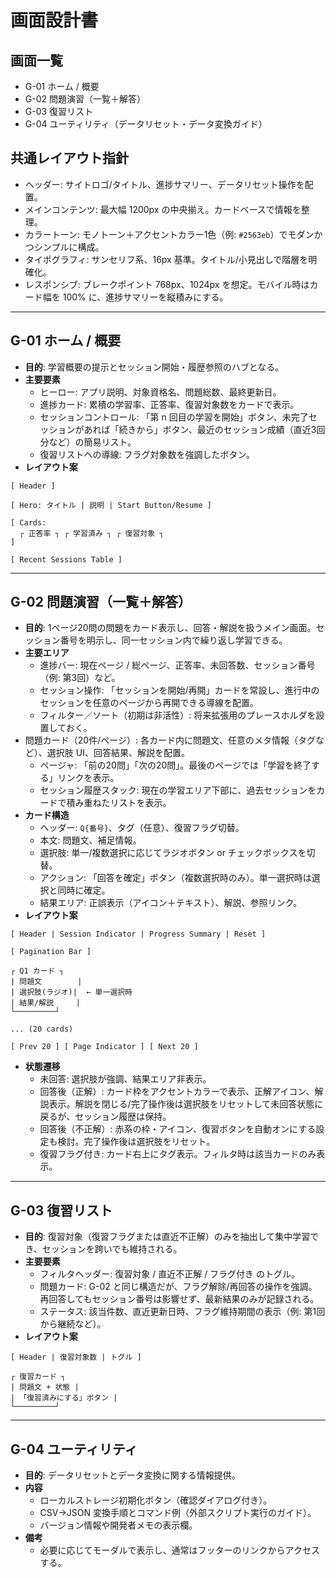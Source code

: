 # 画面設計書

## 画面一覧
- G-01 ホーム / 概要
- G-02 問題演習（一覧＋解答）
- G-03 復習リスト
- G-04 ユーティリティ（データリセット・データ変換ガイド）

## 共通レイアウト指針
- ヘッダー: サイトロゴ/タイトル、進捗サマリー、データリセット操作を配置。
- メインコンテンツ: 最大幅 1200px の中央揃え。カードベースで情報を整理。
- カラートーン: モノトーン＋アクセントカラー1色（例: `#2563eb`）でモダンかつシンプルに構成。
- タイポグラフィ: サンセリフ系、16px 基準。タイトル/小見出しで階層を明確化。
- レスポンシブ: ブレークポイント 768px、1024px を想定。モバイル時はカード幅を 100% に、進捗サマリーを縦積みにする。

---

## G-01 ホーム / 概要
- **目的**: 学習概要の提示とセッション開始・履歴参照のハブとなる。
- **主要要素**
  - ヒーロー: アプリ説明、対象資格名、問題総数、最終更新日。
  - 進捗カード: 累積の学習率、正答率、復習対象数をカードで表示。
  - セッションコントロール: 「第 n 回目の学習を開始」ボタン、未完了セッションがあれば「続きから」ボタン、最近のセッション成績（直近3回分など）の簡易リスト。
  - 復習リストへの導線: フラグ対象数を強調したボタン。
- **レイアウト案**
```
[ Header ]

[ Hero: タイトル | 説明 | Start Button/Resume ]

[ Cards: 
  ┌ 正答率 ┐ ┌ 学習済み ┐ ┌ 復習対象 ┐
]

[ Recent Sessions Table ]
```

---

## G-02 問題演習（一覧＋解答）
- **目的**: 1ページ20問の問題をカード表示し、回答・解説を扱うメイン画面。セッション番号を明示し、同一セッション内で繰り返し学習できる。
- **主要エリア**
  - 進捗バー: 現在ページ / 総ページ、正答率、未回答数、セッション番号（例: 第3回）など。
  - セッション操作: 「セッションを開始/再開」カードを常設し、進行中のセッションを任意のページから再開できる導線を配置。
  - フィルター／ソート（初期は非活性）: 将来拡張用のプレースホルダを設置しておく。
- 問題カード（20件/ページ）: 各カード内に問題文、任意のメタ情報（タグなど）、選択肢 UI、回答結果、解説を配置。
  - ページャ: 「前の20問」「次の20問」。最後のページでは「学習を終了する」リンクを表示。
  - セッション履歴スタック: 現在の学習エリア下部に、過去セッションをカードで積み重ねたリストを表示。
- **カード構造**
  - ヘッダー: `Q{番号}`、タグ（任意）、復習フラグ切替。
  - 本文: 問題文、補足情報。
  - 選択肢: 単一/複数選択に応じてラジオボタン or チェックボックスを切替。
  - アクション: 「回答を確定」ボタン（複数選択時のみ）。単一選択時は選択と同時に確定。
  - 結果エリア: 正誤表示（アイコン＋テキスト）、解説、参照リンク。
- **レイアウト案**
```
[ Header | Session Indicator | Progress Summary | Reset ]

[ Pagination Bar ]

┌ Q1 カード ┐
| 問題文        |
| 選択肢(ラジオ)|  ← 単一選択時
| 結果/解説     |
└─────────┘

... (20 cards)

[ Prev 20 ] [ Page Indicator ] [ Next 20 ]
```
- **状態遷移**
  - 未回答: 選択肢が強調、結果エリア非表示。
  - 回答後（正解）: カード枠をアクセントカラーで表示、正解アイコン、解説表示。解説を閉じる/完了操作後は選択肢をリセットして未回答状態に戻るが、セッション履歴は保持。
  - 回答後（不正解）: 赤系の枠・アイコン、復習ボタンを自動オンにする設定も検討。完了操作後は選択肢をリセット。
  - 復習フラグ付き: カード右上にタグ表示。フィルタ時は該当カードのみ表示。

---

## G-03 復習リスト
- **目的**: 復習対象（復習フラグまたは直近不正解）のみを抽出して集中学習でき、セッションを跨いでも維持される。
- **主要要素**
  - フィルタヘッダー: 復習対象 / 直近不正解 / フラグ付き のトグル。
  - 問題カード: G-02 と同じ構造だが、フラグ解除/再回答の操作を強調。再回答してもセッション番号は影響せず、最新結果のみが記録される。
  - ステータス: 該当件数、直近更新日時、フラグ維持期間の表示（例: 第1回から継続など）。
- **レイアウト案**
```
[ Header | 復習対象数 | トグル ]

┌ 復習カード ┐
| 問題文 + 状態 |
| 「復習済みにする」ボタン |
└─────────┘
```

---

## G-04 ユーティリティ
- **目的**: データリセットとデータ変換に関する情報提供。
- **内容**
  - ローカルストレージ初期化ボタン（確認ダイアログ付き）。
  - CSV→JSON 変換手順とコマンド例（外部スクリプト実行のガイド）。
  - バージョン情報や開発者メモの表示欄。
- **備考**
  - 必要に応じてモーダルで表示し、通常はフッターのリンクからアクセスする。
